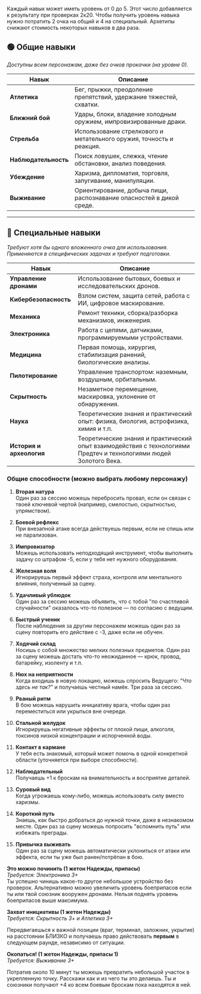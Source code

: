 
Каждый навык может иметь уровень от 0 до 5. Этот число добавляется к результату при проверках 2к20. 
Чтобы получить уровень навыка нужно потратить 2 очка на общий и 4 на специальный.
Архетипы снижают стоимость некоторых навыков в два раза.

## 🟢 **Общие навыки**

_Доступны всем персонажам, даже без очков прокачки (на уровне 0)._

| **Навык**            | **Описание**                                                         |
| -------------------- | -------------------------------------------------------------------- |
| **Атлетика**         | Бег, прыжки, преодоление препятствий, удержание тяжестей, схватки.   |
| **Ближний бой**      | Удары, блоки, владение холодным оружием, импровизированные драки.    |
| **Стрельба**         | Использование стрелкового и метательного оружия, точность и реакция. |
| **Наблюдательность** | Поиск ловушек, слежка, чтение обстановки, анализ поведения.          |
| **Убеждение**        | Харизма, дипломатия, торговля, запугивание, манипуляции.             |
| **Выживание**        | Ориентирование, добыча пищи, распознавание опасностей в дикой среде. |



---

## 🔵 **Специальные навыки**

_Требуют хотя бы одного вложенного очка для использования. Применяются в специфических задачах и требуют подготовки._

| **Навык**                | **Описание**                                                                                                       |
| ------------------------ | ------------------------------------------------------------------------------------------------------------------ |
| **Управление дронами**   | Использование бытовых, боевых и исследовательских дронов.                                                          |
| **Кибербезопасность**    | Взлом систем, защита сетей, работа с ИИ, цифровое маскирование.                                                    |
| **Механика**             | Ремонт техники, сборка/разборка механизмов, инженерия.                                                             |
| **Электроника**          | Работа с цепями, датчиками, программируемыми устройствами.                                                         |
| **Медицина**             | Первая помощь, хирургия, стабилизация ранений, биологические анализы.                                              |
| **Пилотирование**        | Управление транспортом: наземным, воздушным, орбитальным.                                                          |
| **Скрытность**           | Незаметное перемещение, маскировка, уклонение от обнаружения.                                                      |
| **Наука**                | Теоретические знания и практический опыт: физика, биология, астрофизика, химия и т.п.                              |
| **История и археология** | Теоретические знания и практический опыт взаимодействия с технологиями Предтеч и технологиями людей Золотого Века. |



### **Общие способности** (можно выбрать любому персонажу)

1. **Вторая натура**  
    Один раз за сессию можешь перебросить провал, если он связан с твоей ключевой чертой (например, смелостью, скрытностью, упрямством).
    
2. **Боевой рефлекс**  
    При внезапной атаке всегда действуешь первым, если не спишь или не парализован.
    
3. **Импровизатор**  
    Можешь использовать неподходящий инструмент, чтобы выполнить задачу со штрафом -5, если у тебя нет нужного оборудования.
    
4. **Железная воля**  
    Игнорируешь первый эффект страха, контроля или ментального влияния, полученный за сцену.
    
5. **Удачливый ублюдок**  
    Один раз за сессию можешь объявить, что с тобой "по счастливой случайности" оказалось что-то полезное — по согласию с ведущим.
    
6. **Быстрый ученик**  
    После наблюдения за другим персонажем можешь один раз за сцену повторить его действие с -3, даже если не обучен.
    
7. **Ходячий склад**  
    Носишь с собой множество мелких полезных предметов. Один раз за сцену можешь достать что-то неожиданное — крюк, провод, батарейку, изоленту и т.п.
    
8. **Нюх на неприятности**  
    Когда входишь в новую локацию, можешь спросить Ведущего: _“Что здесь не так?”_ и получаешь честный намёк. Три раза за сессию.
    
9. **Рваный ритм**  
    В бою можешь нарушить инициативу врага, чтобы один раз переместиться или укрыться вне очереди.
    
10. **Стальной желудок**  
    Игнорируешь негативные эффекты от плохой пищи, алкоголя, токсинов низкой концентрации и испорченной воды.
    
11. **Контакт в кармане**  
    У тебя есть знакомый, который может помочь в одной конкретной области (уточняется при выборе способности).
    
12. **Наблюдательный**  
    Получаешь +1 к броскам на внимательность и восприятие деталей.
    
13. **Суровый вид**  
    Когда угрожаешь кому-либо, можешь использовать силу вместо харизмы.
    
14. **Короткий путь**  
    Знаешь, как быстро добраться до нужной точки, даже в незнакомом месте. Один раз за сцену можешь попросить "вспомнить путь" или избежать преграды.
    
15. **Привычка выживать**  
    Один раз за сцену можешь автоматически уклониться от атаки или эффекта, если ты уже был ранен/потрёпан в бою.

**Это можно починить (1 жетон Надежды, припасы)**  
_Требуется: Электроника 3+_  
Ты успешно чинишь какое-то другое небольшое устройство без проверок.
Альтернативно можно увеличить уровень боеприпасов если ты или твой союзник вооружен дронами. Нельзя поднять уровень боеприпасов выше максимума.



**Захват инициативы (1 жетон Надежды)**  
_Требуется: Скрытность 3+ и Атлетика 3+_  

Передвигаешься к важной позиции (враг, терминал, заложник, укрытие) на расстоянии БЛИЗКО и получаешь право действовать **первым** в следующем раунде, независимо от ситуации.


**Окопаться! (1 жетон Надежды, припасы 1)**  
_Требуется: Выживание 3+_  

Потратив около 10 минут ты можешь превратить небольшой участок в укрепленную точку. 
Расскажи как и из чего ты это делаешь. 
Ты и союзники получают +4 ко всем боевым броскам пока находятся в ней.